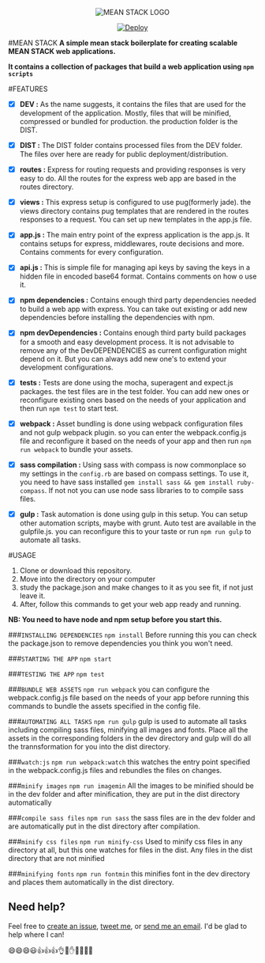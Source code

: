 <p align="center">
  <img src="http://meanjs.org/img/logo.png" title="MEAN STACK LOGO">
</p>

<p align="center">
    <a href="https://heroku.com/deploy">
        <img src="https://www.herokucdn.com/deploy/button.svg" alt="Deploy">
    </a>
</p>

#MEAN STACK
**A simple mean stack boilerplate for creating scalable MEAN STACK web applications.**

**It contains a collection of packages that build a web application using `npm scripts`**

#FEATURES
- [x] **DEV :** As the name suggests, it contains the files that are used for the development of the application. Mostly, files that will be minified, compressed or bundled for production. the production folder is the DIST.

- [x] **DIST :** The DIST folder contains processed files from the DEV folder. The files over here are ready for public deployment/distribution.

- [x] **routes :** Express for routing requests and providing responses is very easy to do. All the routes for the express web app are based in the routes directory.

- [x] **views :** This express setup is configured to use pug(formerly jade). the views directory contains pug templates that are rendered in the routes responses to a request. You can set up new templates in the app.js file.

- [x] **app.js :** The main entry point of the express application is the app.js. It contains setups for express, middlewares, route decisions and more. Contains comments for every configuration.

- [x] **api.js :** This is simple file for managing api keys by saving the keys in a hidden file in encoded base64 format. Contains comments on how o use it.

- [x] **npm dependencies :**  Contains enough third party dependencies needed to build a web app with express. You can take out existing or add new dependencies before installing the dependencies with npm.

- [x] **npm devDependencies :** Contains enough third party build packages for a smooth and easy development process. It is not advisable to remove any of the DevDEPENDENCIES as current configuration might depend on it. But you can always add new one's to extend your development configurations.

- [x] **tests :** Tests are done using the mocha, superagent and expect.js packages. the test files are in the test folder. You can add new ones or reconfigure existing ones based on the needs of your application and then run `npm test` to start test.

- [x] **webpack :** Asset bundling is done using webpack configuration files and not gulp webpack plugin. so you can enter the webpack.config.js file and reconfigure it based on the needs of your app and then run `npm run webpack` to bundle your assets.

- [x] **sass compilation :** Using sass with compass is now commonplace so my settings in the `config.rb` are based on compass settings. To use it, you need to have sass installed `gem install sass && gem install ruby-compass`. If not not you can use node sass libraries to to compile sass files.

- [x] **gulp :** Task automation is done using gulp in this setup.  You can setup other automation scripts, maybe with grunt. Auto test are available in the gulpfile.js. you can reconfigure this to your taste or run `npm run gulp` to automate all tasks.


#USAGE
1. Clone or download this repository.
2. Move into the directory on your computer
3. study the package.json and make changes to it as you see fit, if not just leave it.
4. After, follow this commands to get your web app ready and running.

**NB: You need to have node and npm setup before you start this.**

###`INSTALLING DEPENDENCIES`
    `npm install`
    Before running this you can check the package.json to remove dependencies you think you won't need.

###`STARTING THE APP`
    `npm start`

###`TESTING THE APP`
    `npm test`

###`BUNDLE WEB ASSETS`
    `npm run webpack`
    you can configure the webpack.config.js file based on the needs of your app before running this commands
    to bundle the assets specified in the config file.

###`AUTOMATING ALL TASKS`
    `npm run gulp`
    gulp is used to automate all tasks including compiling sass files, minifying all images and fonts. Place all the assets in the corresponding folders in the dev directory and gulp will do all the trannsformation for you into the dist directory.

###`watch:js`
    `npm run webpack:watch`
    this watches the entry point specified in the webpack.config.js files and rebundles the files on changes.

###`minify images`
    `npm run imagemin`
    All the images to be minified should be in the dev folder and after minification, they are put in the dist directory automatically

###`compile sass files`
    `npm run sass`
     the sass files are in the dev folder and are automatically put in the dist directory after compilation.

###`minify css files`
    `npm run minify-css`
    Used to minify css files in any directory at all, but this one watches for files in the dist. Any files in the dist directory that are not minified

###`minifying fonts`
    `npm run fontmin`
    this minifies font in the dev directory and places them automatically in the dist directory.

## Need help?
Feel free to [create an issue](http://github.com/DannyMcwaves/MEAN-STACK/issues), [tweet me](http://twitter.com/DannyMcwaves), or [send me an email](mailto:dannymcwaves96@gmail.com). I'd be glad to help where I can!

:smile::smile::smile::smiley::+1::+1::+1::ok_hand::metal::hand::raised_hands::muscle::clap::wave:
